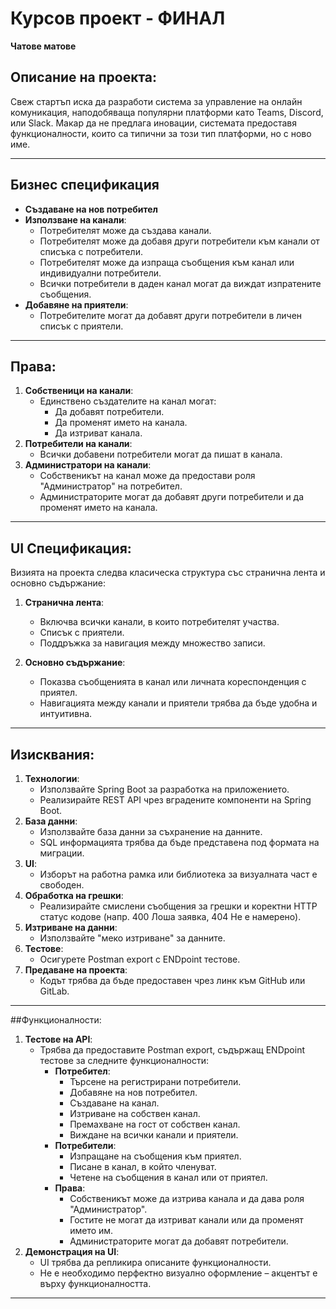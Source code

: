 # Курсов проект - ФИНАЛ  
**Чатове матове**

## Описание на проекта:
Свеж стартъп иска да разработи система за управление на онлайн комуникация, наподобяваща популярни платформи като Teams, Discord, или Slack. Макар да не предлага иновации, системата предоставя функционалности, които са типични за този тип платформи, но с ново име.

---

## Бизнес спецификация

- **Създаване на нов потребител**
- **Използване на канали**:
  - Потребителят може да създава канали.
  - Потребителят може да добавя други потребители към канали от списъка с потребители.
  - Потребителят може да изпраща съобщения към канал или индивидуални потребители.
  - Всички потребители в даден канал могат да виждат изпратените съобщения.
- **Добавяне на приятели**:
  - Потребителите могат да добавят други потребители в личен списък с приятели.

---

## Права:
1. **Собственици на канали**:
   - Единствено създателите на канал могат:
     - Да добавят потребители.
     - Да променят името на канала.
     - Да изтриват канала.
2. **Потребители на канали**:
   - Всички добавени потребители могат да пишат в канала.
3. **Администратори на канали**:
   - Собственикът на канал може да предостави роля "Администратор" на потребител.
   - Администраторите могат да добавят други потребители и да променят името на канала.

---

## UI Спецификация:
Визията на проекта следва класическа структура със странична лента и основно съдържание:

1. **Странична лента**:
   - Включва всички канали, в които потребителят участва.
   - Списък с приятели.
   - Поддръжка за навигация между множество записи.

2. **Основно съдържание**:
   - Показва съобщенията в канал или личната кореспонденция с приятел.
   - Навигацията между канали и приятели трябва да бъде удобна и интуитивна.

---

## Изисквания:
1. **Технологии**:
   - Използвайте Spring Boot за разработка на приложението.
   - Реализирайте REST API чрез вградените компоненти на Spring Boot.
2. **База данни**:
   - Използвайте база данни за съхранение на данните.
   - SQL информацията трябва да бъде представена под формата на миграции.
3. **UI**:
   - Изборът на работна рамка или библиотека за визуалната част е свободен.
4. **Обработка на грешки**:
   - Реализирайте смислени съобщения за грешки и коректни HTTP статус кодове (напр. 400 Лоша заявка, 404 Не е намерено).
5. **Изтриване на данни**:
   - Използвайте "меко изтриване" за данните.
6. **Тестове**:
   - Осигурете Postman export с ENDpoint тестове.
7. **Предаване на проекта**:
   - Кодът трябва да бъде предоставен чрез линк към GitHub или GitLab.

---

##Функционалности:
1. **Тестове на API**:
   - Трябва да предоставите Postman export, съдържащ ENDpoint тестове за следните функционалности:
     - **Потребител**:
       - Търсене на регистрирани потребители.
       - Добавяне на нов потребител.
       - Създаване на канал.
       - Изтриване на собствен канал.
       - Премахване на гост от собствен канал.
       - Виждане на всички канали и приятели.
     - **Потребители**:
       - Изпращане на съобщения към приятел.
       - Писане в канал, в който членуват.
       - Четене на съобщения в канал или от приятел.
     - **Права**:
       - Собственикът може да изтрива канала и да дава роля "Администратор".
       - Гостите не могат да изтриват канали или да променят името им.
       - Администраторите могат да добавят потребители.
2. **Демонстрация на UI**:
   - UI трябва да репликира описаните функционалности.
   - Не е необходимо перфектно визуално оформление – акцентът е върху функционалността.

---

